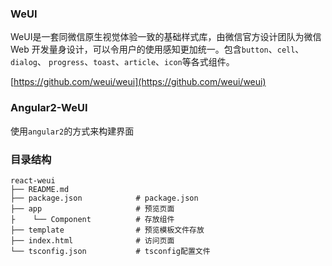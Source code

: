 ### WeUI

WeUI是一套同微信原生视觉体验一致的基础样式库，由微信官方设计团队为微信 Web 开发量身设计，可以令用户的使用感知更加统一。包含`button`、`cell`、`dialog`、 `progress`、`toast`、`article`、`icon`等各式组件。

[https://github.com/weui/weui](https://github.com/weui/weui)

### Angular2-WeUI

使用`angular2`的方式来构建界面

### 目录结构

```
react-weui
├── README.md
├── package.json            # package.json
├── app                     # 预览页面
├    └── Component          # 存放组件
├── template                # 预览模板文件存放
├── index.html              # 访问页面                     
└── tsconfig.json           # tsconfig配置文件

```